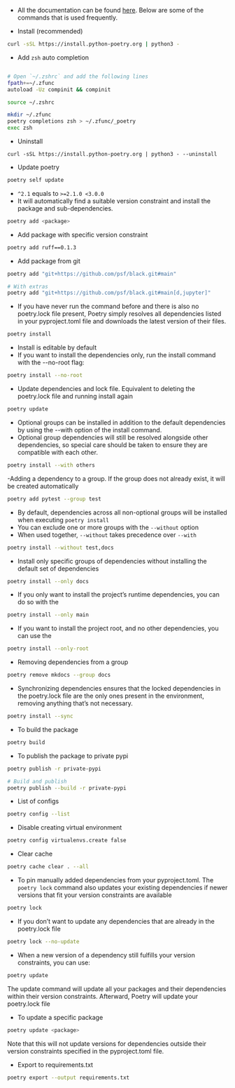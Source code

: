 - All the documentation can be found [here](https://python-poetry.org/docs/). Below are some of the commands that is  used frequently.

- Install (recommended)

```bash
curl -sSL https://install.python-poetry.org | python3 -
```

- Add `zsh` auto completion

```bash

# Open `~/.zshrc` and add the following lines
fpath+=~/.zfunc
autoload -Uz compinit && compinit

source ~/.zshrc

mkdir ~/.zfunc
poetry completions zsh > ~/.zfunc/_poetry
exec zsh
```

- Uninstall

```
curl -sSL https://install.python-poetry.org | python3 - --uninstall
```

- Update poetry

```bash
poetry self update
```

- `^2.1` equals to `>=2.1.0 <3.0.0`
- It will automatically find a suitable version constraint and install the package and sub-dependencies.

```bash
poetry add <package>
```

- Add package with specific version constraint

```bash
poetry add ruff==0.1.3
```

- Add package from git

```bash
poetry add "git+https://github.com/psf/black.git#main"

# With extras
poetry add "git+https://github.com/psf/black.git#main[d,jupyter]"
```

- If you have never run the command before and there is also no poetry.lock file present, Poetry simply resolves all dependencies listed in your pyproject.toml file and downloads the latest version of their files.

```bash
poetry install
```

- Install is editable by default
- If you want to install the dependencies only, run the install command with the --no-root flag:

```bash
poetry install --no-root
```

- Update dependencies and lock file. Equivalent to deleting the poetry.lock file and running install again

```bash
poetry update
```

- Optional groups can be installed in addition to the default dependencies by using the --with option of the install command.
- Optional group dependencies will still be resolved alongside other dependencies, so special care should be taken to ensure they are compatible with each other.

```bash
poetry install --with others
```

-Adding a dependency to a group. If the group does not already exist, it will be created automatically

```bash
poetry add pytest --group test
```

- By default, dependencies across all non-optional groups will be installed when executing `poetry install`
- You can exclude one or more groups with the `--without` option
- When used together, `--without` takes precedence over `--with`

```bash
poetry install --without test,docs
```

- Install only specific groups of dependencies without installing the default set of dependencies

```bash
poetry install --only docs
```

- If you only want to install the project’s runtime dependencies, you can do so with the

```bash
poetry install --only main
```

- If you want to install the project root, and no other dependencies, you can use the

```bash
poetry install --only-root
```

- Removing dependencies from a group

```bash
poetry remove mkdocs --group docs
```

- Synchronizing dependencies ensures that the locked dependencies in the poetry.lock file are the only ones present in the environment, removing anything that’s not necessary.

```bash
poetry install --sync
```

- To build the package

```bash
poetry build
```

- To publish the package to private pypi

```bash
poetry publish -r private-pypi

# Build and publish
poetry publish --build -r private-pypi
```

- List of configs

```bash
poetry config --list
```

- Disable creating virtual environment

```bash
poetry config virtualenvs.create false
```

- Clear cache

```bash
poetry cache clear . --all
```

- To pin manually added dependencies from your pyproject.toml. The `poetry lock` command also updates your existing dependencies if newer versions that fit your version constraints are available

```bash
poetry lock
```

- If you don’t want to update any dependencies that are already in the poetry.lock file

```bash
poetry lock --no-update
```

- When a new version of a dependency still fulfills your version constraints, you can use:

```bash
poetry update
```

The update command will update all your packages and their dependencies within their version constraints. Afterward, Poetry will update your poetry.lock file

- To update a specific package

```bash
poetry update <package>
```

Note that this will not update versions for dependencies outside their version constraints specified in the pyproject.toml file.

- Export to requirements.txt

```bash
poetry export --output requirements.txt
```
